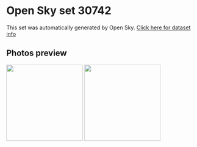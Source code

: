 # Open Sky set 30742
This set was automatically generated by Open Sky.
[Click here for dataset info](https://github.com/awesomelewis2007/opensky/blob/master/dataset/30742/info.json)
## Photos preview
<img src="https://raw.githubusercontent.com/awesomelewis2007/opensky/master/dataset/30742/photos.gif" width="200px"/>
<img src="https://raw.githubusercontent.com/awesomelewis2007/opensky/master/dataset/30742/photos_bw.gif" width="200px"/>
